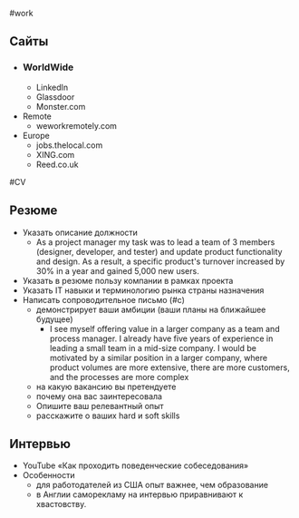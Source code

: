 #work 
## Сайты
- ### WorldWide
	- LinkedIn
	- Glassdoor
	- Monster.com
- Remote
	- weworkremotely.com
- Europe
	- jobs.thelocal.com
	- XING.com
	- Reed.co.uk

#CV
## Резюме
- Указать описание должности
	- As a project manager my task was to lead a team of 3 members (designer, developer, and tester) and update product functionality and design. As a result, a specific product's turnover increased by 30% in a year and gained 5,000 new users.
- Указать в резюме пользу компании в рамках проекта
- Указать IT навыки и терминологию рынка страны назначения
- Написать сопроводительное письмо (#c)
	- демонстрирует ваши амбиции (ваши планы на ближайшее будущее)
		- I see myself offering value in a larger company as a team and process manager. I already have five years of experience in leading a small team in a mid-size company. I would be motivated by a similar position in a larger company, where product volumes are more extensive, there are more customers, and the processes are more complex
	- на какую вакансию вы претендуете
	- почему она вас заинтересовала
	- Опишите ваш релевантный опыт
	- расскажите о ваших hard и soft skills

## Интервью
- YouTube «Как проходить поведенческие собеседования»
- Особенности
	- для работодателей из США опыт важнее, чем образование
	- в Англии саморекламу на интервью приравнивают к хвастовству.